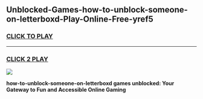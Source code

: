 
## Unblocked-Games-how-to-unblock-someone-on-letterboxd-Play-Online-Free-yref5
<h3>
<a href="https://premium76.site?title=how-to-unblock-someone-on-letterboxd&ref=26A">CLICK TO PLAY</a></h3>
<hr>

<h3>
<a href="https://premium76.site?title=how-to-unblock-someone-on-letterboxd&ref=26A">CLICK 2 PLAY</a>
  
</h3>

<a href="https://premium76.site?title=how-to-unblock-someone-on-letterboxd&ref=26A"><img src="https://clearcache.store/games.png"></a>


**how-to-unblock-someone-on-letterboxd games unblocked: Your Gateway to Fun and Accessible Online Gaming**
